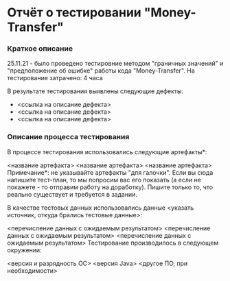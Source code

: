# Отчёт о тестировании "Money-Transfer"
### Краткое описание
25.11.21 - было проведено тестировние методом "граничных значений" и "предположение об ошибке" работы кода "Money-Transfer".
На тестирование затрачено: 4 часа
 

В результате тестирования выявлены следующие дефекты:

* <ссылка на описание дефекта>
* <ссылка на описание дефекта>
* <ссылка на описание дефекта>
### Описание процесса тестирования
В процессе тестирования использовались следующие артефакты*:

<название артефакта>
<название артефакта>
<название артефакта>
Примечание*: не указывайте артефакты "для галочки". Если вы сюда напишите тест-план, то мы попросим вас его показать (а если не покажете - то отправим работу на доработку). Пишите только то, что реально существует и требуется в задании.

В качестве тестовых данных использовались данные <указать источник, откуда брались тестовые данные>:

<перечисление данных с ожидаемым результатом>
<перечисление данных с ожидаемым результатом>
<перечисление данных с ожидаемым результатом>
Тестирование производилось в следующем окружении:

<версия и разрядность ОС>
<версия Java>
<другое ПО, при необходимости>
